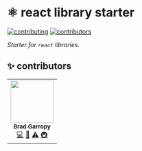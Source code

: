 # ⚛ react library starter

[![contributing][contributing-badge]][contributing]
[![contributors][contributors-badge]][contributors]

_Starter for `react` libraries._

## ✨ contributors

<!-- ALL-CONTRIBUTORS-LIST:START - Do not remove or modify this section -->
<!-- prettier-ignore-start -->
<!-- markdownlint-disable -->
<table>
  <tr>
    <td align="center"><a href="https://bradgarropy.com"><img src="https://avatars.githubusercontent.com/u/11336745?v=4?s=100" width="100px;" alt=""/><br /><sub><b>Brad Garropy</b></sub></a><br /><a href="https://github.com/bradgarropy/react-library-starter/commits?author=bradgarropy" title="Code">💻</a> <a href="https://github.com/bradgarropy/react-library-starter/commits?author=bradgarropy" title="Documentation">📖</a> <a href="https://github.com/bradgarropy/react-library-starter/commits?author=bradgarropy" title="Tests">⚠️</a> <a href="#infra-bradgarropy" title="Infrastructure (Hosting, Build-Tools, etc)">🚇</a></td>
  </tr>
</table>

<!-- markdownlint-restore -->
<!-- prettier-ignore-end -->

<!-- ALL-CONTRIBUTORS-LIST:END -->

[contributing]: https://github.com/bradgarropy/react-library-starter/blob/master/contributing.md
[contributors]: #-contributors
[contributing-badge]: https://img.shields.io/badge/PRs-welcome-success?style=flat-square
[contributors-badge]: https://img.shields.io/github/all-contributors/bradgarropy/react-library-starter?style=flat-square
